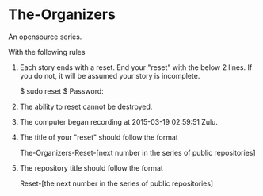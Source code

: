 # The-Organizers
An opensource series.

With the following rules


1) Each story ends with a reset. End your "reset" with the below 2 lines. If you do not, it will be assumed your story is incomplete. 
    
    $ sudo reset
    $ Password:
  

2) The ability to reset cannot be destroyed.

3) The computer began recording at 2015-03-19 02:59:51 Zulu. 

4) The title of your "reset" should follow the format 

    The-Organizers-Reset-[next number in the series of public repositories]
    
5) The repository title should follow the format
    
    Reset-[the next number in the series of public repositories]
    
    

